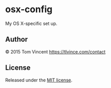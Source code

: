 # osx-config

My OS X-specific set up.

## Author

© 2015 Tom Vincent <https://tlvince.com/contact>

## License

Released under the [MIT license][license].

  [license]: http://tlvince.mit-license.org
